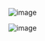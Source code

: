 ![image](https://user-images.githubusercontent.com/100620626/163009612-84b57e03-6bf7-4b05-944b-db30a32f5602.png)  


![image](https://user-images.githubusercontent.com/100620626/163009703-3ad05f35-fd7f-4f09-a1e6-0e3261fb1789.png)
